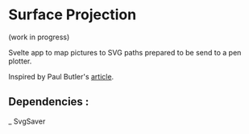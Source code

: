 # Surface Projection
(work in progress)


Svelte app to map pictures to SVG paths prepared to be send to a pen plotter.

Inspired by Paul Butler's [article](https://nb.paulbutler.org/surface-projection/).


## Dependencies :
_ SvgSaver